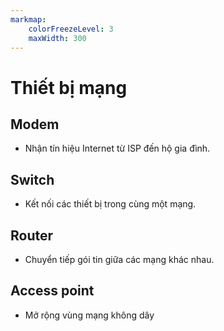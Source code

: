 ```yaml
---
markmap:
    colorFreezeLevel: 3
    maxWidth: 300
---
```


# Thiết bị mạng

## Modem

- Nhận tín hiệu Internet từ ISP đến hộ gia đình.

## Switch

- Kết nối các thiết bị trong cùng một mạng.

## Router

- Chuyển tiếp gói tin giữa các mạng khác nhau.

## Access point

- Mở rộng vùng mạng không dây